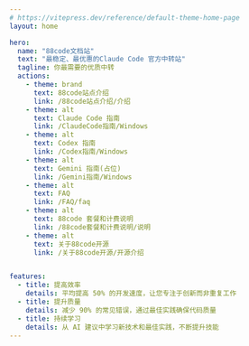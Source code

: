 ```yaml
---
# https://vitepress.dev/reference/default-theme-home-page
layout: home

hero:
  name: "88code文档站"
  text: "最稳定、最优惠的Claude Code 官方中转站"
  tagline: 你最需要的优质中转
  actions:
    - theme: brand
      text: 88code站点介绍
      link: /88code站点介绍/介绍
    - theme: alt
      text: Claude Code 指南
      link: /ClaudeCode指南/Windows
    - theme: alt
      text: Codex 指南
      link: /Codex指南/Windows
    - theme: alt
      text: Gemini 指南(占位)
      link: /Gemini指南/Windows
    - theme: alt
      text: FAQ
      link: /FAQ/faq
    - theme: alt
      text: 88code 套餐和计费说明
      link: /88code套餐和计费说明/说明
    - theme: alt
      text: 关于88code开源
      link: /关于88code开源/开源介绍


features:
  - title: 提高效率
    details: 平均提高 50% 的开发速度，让您专注于创新而非重复工作
  - title: 提升质量
    details: 减少 90% 的常见错误，通过最佳实践确保代码质量
  - title: 持续学习
    details: 从 AI 建议中学习新技术和最佳实践，不断提升技能
---
```


